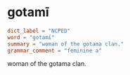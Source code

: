 # gotamī

``` toml
dict_label = "NCPED"
word = "gotamī"
summary = "woman of the gotama clan."
grammar_comment = "feminine a"
```

woman of the gotama clan.

